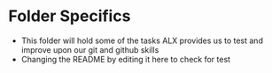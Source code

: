 # Folder Specifics
*   This folder will hold some of the tasks ALX provides us to test and improve upon our git and github skills
*   Changing the README by editing it here to check for test

